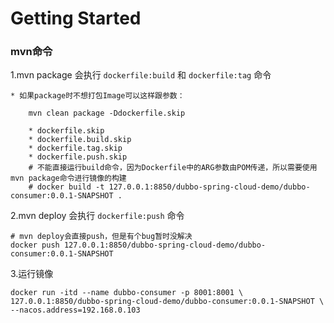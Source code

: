 # Getting Started

### mvn命令

1.mvn package 会执行 ```dockerfile:build``` 和 ```dockerfile:tag``` 命令

    * 如果package时不想打包Image可以这样跟参数：
```
    mvn clean package -Ddockerfile.skip
    
    * dockerfile.skip	
    * dockerfile.build.skip
    * dockerfile.tag.skip	
    * dockerfile.push.skip
    # 不能直接运行build命令，因为Dockerfile中的ARG参数由POM传递，所以需要使用mvn package命令进行镜像的构建
    # docker build -t 127.0.0.1:8850/dubbo-spring-cloud-demo/dubbo-consumer:0.0.1-SNAPSHOT .	
```

2.mvn deploy 会执行 ``dockerfile:push`` 命令
```
# mvn deploy会直接push，但是有个bug暂时没解决
docker push 127.0.0.1:8850/dubbo-spring-cloud-demo/dubbo-consumer:0.0.1-SNAPSHOT
```
3.运行镜像
```
docker run -itd --name dubbo-consumer -p 8001:8001 \ 
127.0.0.1:8850/dubbo-spring-cloud-demo/dubbo-consumer:0.0.1-SNAPSHOT \ 
--nacos.address=192.168.0.103
```
